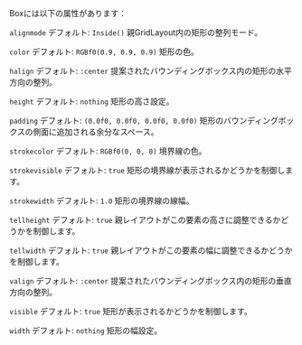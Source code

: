 Boxには以下の属性があります：

`alignmode` デフォルト: `Inside()` 親GridLayout内の矩形の整列モード。

`color` デフォルト: `RGBf0(0.9, 0.9, 0.9)` 矩形の色。

`halign` デフォルト: `:center` 提案されたバウンディングボックス内の矩形の水平方向の整列。

`height` デフォルト: `nothing` 矩形の高さ設定。

`padding` デフォルト: `(0.0f0, 0.0f0, 0.0f0, 0.0f0)` 矩形のバウンディングボックスの側面に追加される余分なスペース。

`strokecolor` デフォルト: `RGBf0(0, 0, 0)` 境界線の色。

`strokevisible` デフォルト: `true` 矩形の境界線が表示されるかどうかを制御します。

`strokewidth` デフォルト: `1.0` 矩形の境界線の線幅。

`tellheight` デフォルト: `true` 親レイアウトがこの要素の高さに調整できるかどうかを制御します。

`tellwidth` デフォルト: `true` 親レイアウトがこの要素の幅に調整できるかどうかを制御します。

`valign` デフォルト: `:center` 提案されたバウンディングボックス内の矩形の垂直方向の整列。

`visible` デフォルト: `true` 矩形が表示されるかどうかを制御します。

`width` デフォルト: `nothing` 矩形の幅設定。
